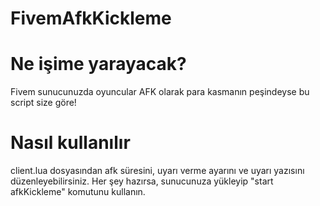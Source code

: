 # FivemAfkKickleme

# Ne işime yarayacak?
Fivem sunucunuzda oyuncular AFK olarak para kasmanın peşindeyse bu script size göre!

# Nasıl kullanılır
client.lua dosyasından afk süresini, uyarı verme ayarını ve uyarı yazısını düzenleyebilirsiniz.
Her şey hazırsa, sunucunuza yükleyip "start afkKickleme" komutunu kullanın.
